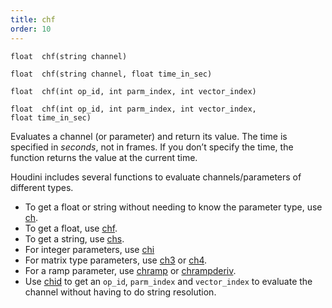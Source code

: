 ```yaml
---
title: chf
order: 10
---
```

`float  chf(string channel)`

`float  chf(string channel, float time_in_sec)`

`float  chf(int op_id, int parm_index, int vector_index)`

`float  chf(int op_id, int parm_index, int vector_index, float time_in_sec)`

Evaluates a channel (or parameter) and return its value. The time is specified in *seconds*, not in frames. If you don’t specify the time, the function returns the value at the current time.

Houdini includes several functions to evaluate channels/parameters of different types.

- To get a float or string without needing to know the parameter type, use [ch](/en/houdini-vex/nodes/ch "Evaluates a channel (or parameter) and return its value.").
- To get a float, use [chf](/en/houdini-vex/nodes/chf "Evaluates a channel (or parameter) and return its value.").
- To get a string, use [chs](/en/houdini-vex/nodes/chs "Evaluates a channel (or parameter) and return its value.").
- For integer parameters, use [chi](/en/houdini-vex/nodes/chi "Evaluates a channel (or parameter) and return its value.")
- For matrix type parameters, use [ch3](/en/houdini-vex/nodes/ch3 "Evaluates a channel (or parameter) and return its value.") or [ch4](/en/houdini-vex/nodes/ch4 "Evaluates a channel (or parameter) and return its value.").
- For a ramp parameter, use [chramp](/en/houdini-vex/nodes/chramp "Evaluates a ramp parameter and return its value.") or [chrampderiv](/en/houdini-vex/nodes/chrampderiv "Evaluates the derivative of a parm parameter with respect to position.").
- Use [chid](/en/houdini-vex/nodes/chid "Resolves a channel string (or parameter) and return op_id, parm_index and vector_index.") to get an `op_id`, `parm_index` and `vector_index` to evaluate the channel without having to do string resolution.
